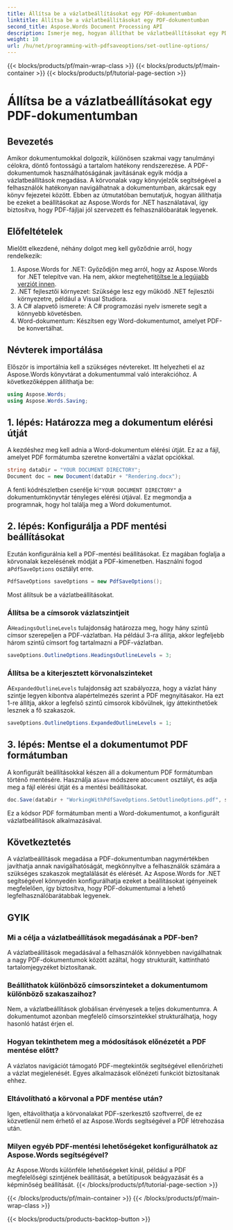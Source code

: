 ```yaml
---
title: Állítsa be a vázlatbeállításokat egy PDF-dokumentumban
linktitle: Állítsa be a vázlatbeállításokat egy PDF-dokumentumban
second_title: Aspose.Words Document Processing API
description: Ismerje meg, hogyan állíthat be vázlatbeállításokat egy PDF-dokumentumban az Aspose.Words for .NET használatával. Javítsa a PDF navigációt a címsorszintek és a kiterjesztett körvonalak konfigurálásával.
weight: 10
url: /hu/net/programming-with-pdfsaveoptions/set-outline-options/
---
```


{{< blocks/products/pf/main-wrap-class >}}
{{< blocks/products/pf/main-container >}}
{{< blocks/products/pf/tutorial-page-section >}}

# Állítsa be a vázlatbeállításokat egy PDF-dokumentumban

## Bevezetés

Amikor dokumentumokkal dolgozik, különösen szakmai vagy tanulmányi célokra, döntő fontosságú a tartalom hatékony rendszerezése. A PDF-dokumentumok használhatóságának javításának egyik módja a vázlatbeállítások megadása. A körvonalak vagy könyvjelzők segítségével a felhasználók hatékonyan navigálhatnak a dokumentumban, akárcsak egy könyv fejezetei között. Ebben az útmutatóban bemutatjuk, hogyan állíthatja be ezeket a beállításokat az Aspose.Words for .NET használatával, így biztosítva, hogy PDF-fájljai jól szervezett és felhasználóbarátak legyenek.

## Előfeltételek

Mielőtt elkezdené, néhány dolgot meg kell győződnie arról, hogy rendelkezik:

1.  Aspose.Words for .NET: Győződjön meg arról, hogy az Aspose.Words for .NET telepítve van. Ha nem, akkor megteheti[töltse le a legújabb verziót innen](https://releases.aspose.com/words/net/).
2. .NET fejlesztői környezet: Szüksége lesz egy működő .NET fejlesztői környezetre, például a Visual Studiora.
3. A C# alapvető ismerete: A C# programozási nyelv ismerete segít a könnyebb követésben.
4. Word-dokumentum: Készítsen egy Word-dokumentumot, amelyet PDF-be konvertálhat.

## Névterek importálása

Először is importálnia kell a szükséges névtereket. Itt helyezheti el az Aspose.Words könyvtárat a dokumentummal való interakcióhoz. A következőképpen állíthatja be:

```csharp
using Aspose.Words;
using Aspose.Words.Saving;
```

## 1. lépés: Határozza meg a dokumentum elérési útját

A kezdéshez meg kell adnia a Word-dokumentum elérési útját. Ez az a fájl, amelyet PDF formátumba szeretne konvertálni a vázlat opciókkal. 

```csharp
string dataDir = "YOUR DOCUMENT DIRECTORY";
Document doc = new Document(dataDir + "Rendering.docx");
```

 A fenti kódrészletben cserélje ki`"YOUR DOCUMENT DIRECTORY"` a dokumentumkönyvtár tényleges elérési útjával. Ez megmondja a programnak, hogy hol találja meg a Word dokumentumot.

## 2. lépés: Konfigurálja a PDF mentési beállításokat

 Ezután konfigurálnia kell a PDF-mentési beállításokat. Ez magában foglalja a körvonalak kezelésének módját a PDF-kimenetben. Használni fogod a`PdfSaveOptions` osztályt erre.

```csharp
PdfSaveOptions saveOptions = new PdfSaveOptions();
```

Most állítsuk be a vázlatbeállításokat. 

### Állítsa be a címsorok vázlatszintjeit

 A`HeadingsOutlineLevels` tulajdonság határozza meg, hogy hány szintű címsor szerepeljen a PDF-vázlatban. Ha például 3-ra állítja, akkor legfeljebb három szintű címsort fog tartalmazni a PDF-vázlatban.

```csharp
saveOptions.OutlineOptions.HeadingsOutlineLevels = 3;
```

### Állítsa be a kiterjesztett körvonalszinteket

 A`ExpandedOutlineLevels` tulajdonság azt szabályozza, hogy a vázlat hány szintje legyen kibontva alapértelmezés szerint a PDF megnyitásakor. Ha ezt 1-re állítja, akkor a legfelső szintű címsorok kibővülnek, így áttekinthetőek lesznek a fő szakaszok.

```csharp
saveOptions.OutlineOptions.ExpandedOutlineLevels = 1;
```

## 3. lépés: Mentse el a dokumentumot PDF formátumban

 A konfigurált beállításokkal készen áll a dokumentum PDF formátumban történő mentésére. Használja a`Save` módszere a`Document` osztályt, és adja meg a fájl elérési útját és a mentési beállításokat.

```csharp
doc.Save(dataDir + "WorkingWithPdfSaveOptions.SetOutlineOptions.pdf", saveOptions);
```

Ez a kódsor PDF formátumban menti a Word-dokumentumot, a konfigurált vázlatbeállítások alkalmazásával. 

## Következtetés

A vázlatbeállítások megadása a PDF-dokumentumban nagymértékben javíthatja annak navigálhatóságát, megkönnyítve a felhasználók számára a szükséges szakaszok megtalálását és elérését. Az Aspose.Words for .NET segítségével könnyedén konfigurálhatja ezeket a beállításokat igényeinek megfelelően, így biztosítva, hogy PDF-dokumentumai a lehető legfelhasználóbarátabbak legyenek.

## GYIK

### Mi a célja a vázlatbeállítások megadásának a PDF-ben?

A vázlatbeállítások megadásával a felhasználók könnyebben navigálhatnak a nagy PDF-dokumentumok között azáltal, hogy strukturált, kattintható tartalomjegyzéket biztosítanak.

### Beállíthatok különböző címsorszinteket a dokumentumom különböző szakaszaihoz?

Nem, a vázlatbeállítások globálisan érvényesek a teljes dokumentumra. A dokumentumot azonban megfelelő címsorszintekkel strukturálhatja, hogy hasonló hatást érjen el.

### Hogyan tekinthetem meg a módosítások előnézetét a PDF mentése előtt?

A vázlatos navigációt támogató PDF-megtekintők segítségével ellenőrizheti a vázlat megjelenését. Egyes alkalmazások előnézeti funkciót biztosítanak ehhez.

### Eltávolítható a körvonal a PDF mentése után?

Igen, eltávolíthatja a körvonalakat PDF-szerkesztő szoftverrel, de ez közvetlenül nem érhető el az Aspose.Words segítségével a PDF létrehozása után.

### Milyen egyéb PDF-mentési lehetőségeket konfigurálhatok az Aspose.Words segítségével?

Az Aspose.Words különféle lehetőségeket kínál, például a PDF megfelelőségi szintjének beállítását, a betűtípusok beágyazását és a képminőség beállítását.
{{< /blocks/products/pf/tutorial-page-section >}}

{{< /blocks/products/pf/main-container >}}
{{< /blocks/products/pf/main-wrap-class >}}

{{< blocks/products/products-backtop-button >}}
